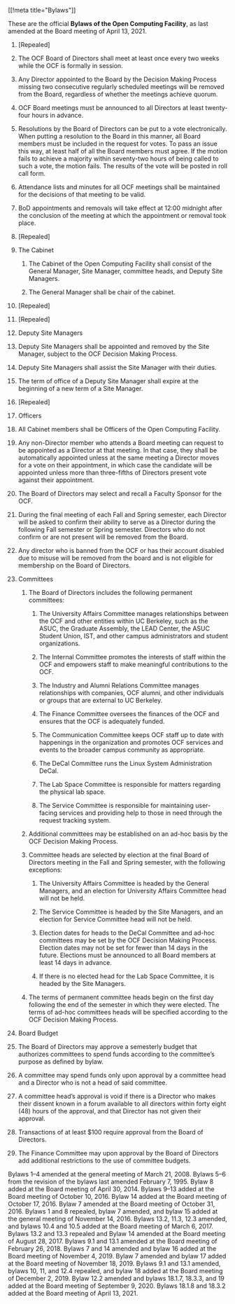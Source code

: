 [[!meta title="Bylaws"]]


These are the official **Bylaws of the Open Computing Facility**, as last
amended at the Board meeting of April 13, 2021.

1. [Repealed]

2. The OCF Board of Directors shall meet at least once every two weeks while
   the OCF is formally in session.

3. Any Director appointed to the Board by the Decision Making Process missing
   two consecutive regularly scheduled meetings will be removed from the Board,
   regardless of whether the meetings achieve quorum.

4. OCF Board meetings must be announced to all Directors at least twenty-four
   hours in advance.

5. Resolutions by the Board of Directors can be put to a vote electronically.
   When putting a resolution to the Board in this manner, all Board members
   must be included in the request for votes. To pass an issue this way, at
   least half of all the Board members must agree. If the motion fails to
   achieve a majority within seventy-two hours of being called to such a vote,
   the motion fails. The results of the vote will be posted in roll call form.

6. Attendance lists and minutes for all OCF meetings shall be maintained for
   the decisions of that meeting to be valid.

7. BoD appointments and removals will take effect at 12:00 midnight after the
   conclusion of the meeting at which the appointment or removal took place.

8. [Repealed]

9. The Cabinet

   1. The Cabinet of the Open Computing Facility shall consist of the General
      Manager, Site Manager, committee heads, and Deputy Site Managers.

   2. The General Manager shall be chair of the cabinet.

10. [Repealed]

11. [Repealed]

12. Deputy Site Managers

   1. Deputy Site Managers shall be appointed and removed by the Site Manager,
      subject to the OCF Decision Making Process.

   2. Deputy Site Managers shall assist the Site Manager with their duties.

   3. The term of office of a Deputy Site Manager shall expire at the beginning
      of a new term of a Site Manager.

   4. [Repealed]

13. Officers

   1. All Cabinet members shall be Officers of the Open Computing Facility.

14. Any non-Director member who attends a Board meeting can request to be
    appointed as a Director at that meeting. In that case, they shall be
    automatically appointed unless at the same meeting a Director moves for a
    vote on their appointment, in which case the candidate will be appointed
    unless more than three-fifths of Directors present vote against their
    appointment.

15. The Board of Directors may select and recall a Faculty Sponsor for the OCF.

16. During the final meeting of each Fall and Spring semester, each Director
    will be asked to confirm their ability to serve as a Director during the
    following Fall semester or Spring semester. Directors who do not confirm or
    are not present will be removed from the Board.

17. Any director who is banned from the OCF or has their account disabled due
    to misuse will be removed from the board and is not eligible for
    membership on the Board of Directors.

18. Committees

    1. The Board of Directors includes the following permanent committees:

       1. The University Affairs Committee manages relationships between the
          OCF and other entities within UC Berkeley, such as the ASUC, the
          Graduate Assembly, the LEAD Center, the ASUC Student Union, IST, and
          other campus administrators and student organizations.

       2. The Internal Committee promotes the interests of staff within the
          OCF and empowers staff to make meaningful contributions to the OCF.

       3. The Industry and Alumni Relations Committee manages relationships
          with companies, OCF alumni, and other individuals or groups that are
          external to UC Berkeley.

       4. The Finance Committee oversees the finances of the OCF and ensures
          that the OCF is adequately funded.

       5. The Communication Committee keeps OCF staff up to date with
          happenings in the organization and promotes OCF services and events
          to the broader campus community as appropriate.

       6. The DeCal Committee runs the Linux System Administration DeCal.

       7. The Lab Space Committee is responsible for matters regarding the
          physical lab space.

       8. The Service Committee is responsible for maintaining user-facing
          services and providing help to those in need through the request
          tracking system.

    2. Additional committees may be established on an ad-hoc basis by the OCF
       Decision Making Process.

    3. Committee heads are selected by election at the final Board of
       Directors meeting in the Fall and Spring semester, with the following
       exceptions:

       1. The University Affairs Committee is headed by the General Managers,
          and an election for University Affairs Committee head will not be held.

       2. The Service Committee is headed by the Site Managers, and an election
          for Service Committee head will not be held.

       3. Election dates for heads to the DeCal Committee and ad-hoc
          committees may be set by the OCF Decision Making Process. Election
          dates may not be set for fewer than 14 days in the future. Elections
          must be announced to all Board members at least 14 days in advance.

       4. If there is no elected head for the Lab Space Committee, it is headed
          by the Site Managers.

    4. The terms of permanent committee heads begin on the first day following
       the end of the semester in which they were elected. The terms of ad-hoc
       committees heads will be specified according to the OCF Decision Making
       Process.

19. Board Budget

   1. The Board of Directors may approve a semesterly budget that authorizes
      committees to spend funds according to the committee’s purpose as defined
      by bylaw.

   2. A committee may spend funds only upon approval by a committee head and a
      Director who is not a head of said committee.

   3. A committee head’s approval is void if there is a Director who makes
      their dissent known in a forum available to all directors within forty
      eight (48) hours of the approval, and that Director has not given their
      approval.

   4. Transactions of at least $100 require approval from the Board of
      Directors.

   5. The Finance Committee may upon approval by the Board of Directors add
      additional restrictions to the use of committee budgets.

Bylaws 1–4 amended at the general meeting of March 21, 2008. Bylaws 5–6 from
the revision of the bylaws last amended February 7, 1995. Bylaw 8 added at the
Board meeting of April 30, 2014. Bylaws 9–13 added at the Board meeting of
October 10, 2016. Bylaw 14 added at the Board meeting of October 17, 2016.
Bylaw 7 amended at the Board meeting of October 31, 2016. Bylaws 1 and 8
repealed, bylaw 7 amended, and bylaw 15 added at the general meeting of
November 14, 2016. Bylaws 13.2, 11.3, 12.3 amended, and bylaws 10.4 and 10.5
added at the Board meeting of March 6, 2017. Bylaws 13.2 and 13.3 repealed and
Bylaw 14 amended at the Board meeting of August 28, 2017. Bylaws 9.1 and 13.1
amended at the Board meeting of February 26, 2018. Bylaws 7 and 14 amended and
bylaw 16 added at the Board meeting of November 4, 2019. Bylaw 7 amended and
bylaw 17 added at the Board meeting of November 18, 2019. Bylaws 9.1 and 13.1
amended, bylaws 10, 11, and 12.4 repealed, and bylaw 18 added at the Board
meeting of December 2, 2019. Bylaw 12.2 amended and bylaws 18.1.7, 18.3.3,
and 19 added at the Board meeting of September 9, 2020. Bylaws 18.1.8 and
18.3.2 added at the Board meeting of April 13, 2021.
